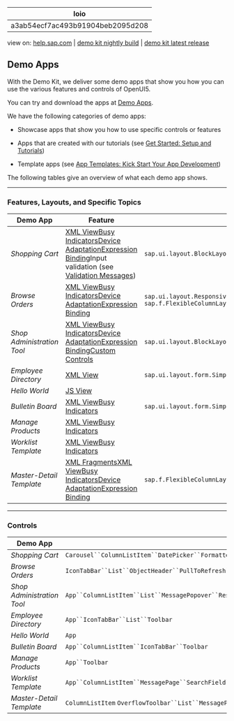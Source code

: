 | loio |
| -----|
| a3ab54ecf7ac493b91904beb2095d208 |

<div id="loio">

view on: [help.sap.com](https://help.sap.com/viewer/DRAFT/3237636b137e43519a20ad5513c49ccb/latest/en-US/a3ab54ecf7ac493b91904beb2095d208.html) | [demo kit nightly build](https://openui5nightly.hana.ondemand.com/#/topic/a3ab54ecf7ac493b91904beb2095d208) | [demo kit latest release](https://openui5.hana.ondemand.com/#/topic/a3ab54ecf7ac493b91904beb2095d208)</div>
<!-- loioa3ab54ecf7ac493b91904beb2095d208 -->

## Demo Apps

With the Demo Kit, we deliver some demo apps that show you how you can use the various features and controls of OpenUI5.

You can try and download the apps at [Demo Apps](https://openui5.hana.ondemand.com/#demoapps.html).

We have the following categories of demo apps:

-   Showcase apps that show you how to use specific controls or features

-   Apps that are created with our tutorials \(see [Get Started: Setup and Tutorials](Get_Started_Setup_and_Tutorials_8b49fc1.md)\)

-   Template apps \(see [App Templates: Kick Start Your App Development](App_Templates_Kick_Start_Your_App_Development_a460a73.md)\)


The following tables give an overview of what each demo app shows.

***

<a name="loioa3ab54ecf7ac493b91904beb2095d208__section_jyz_br2_j1b"/>

### Features, Layouts, and Specific Topics

|Demo App|Feature|Layouts|Specific Topic|
|--------|-------|-------|--------------|
|*Shopping Cart*|[XML View](XML_View_91f2928.md)[Busy Indicators](Busy_Indicators_0dd2110.md)[Device Adaptation](Device_Adaptation_Using_Device_Models_for_Your_App_8dbd35e.md)[Expression Binding](Expression_Binding_daf6852.md)Input validation \(see [Validation Messages](Validation_Messages_a90d93d.md)\)|`sap.ui.layout.BlockLayout``sap.ui.layout.VerticalLayout``sap.ui.layout.form.SimpleForm`|Filtering, custom filterSortingFormatting[Behavior-driven Development with Gherkin](Behavior-driven_Development_with_Gherkin_45ac9f1.md)[Mock Server](Mock_Server_69d3cbd.md)Local storage|
|*Browse Orders*|[XML View](XML_View_91f2928.md)[Busy Indicators](Busy_Indicators_0dd2110.md)[Device Adaptation](Device_Adaptation_Using_Device_Models_for_Your_App_8dbd35e.md)[Expression Binding](Expression_Binding_daf6852.md)|`sap.ui.layout.ResponsiveGridLayout``sap.ui.layout.form.SimpleForm` `sap.f.FlexibleColumnLayout`|SortingGroupingFormatting[Mock Server](Mock_Server_69d3cbd.md)|
|*Shop Administration Tool*|[XML View](XML_View_91f2928.md)[Busy Indicators](Busy_Indicators_0dd2110.md)[Device Adaptation](Device_Adaptation_Using_Device_Models_for_Your_App_8dbd35e.md)[Expression Binding](Expression_Binding_daf6852.md)[Custom Controls](Developing_Controls_8dcab00.md)|`sap.ui.layout.BlockLayout``sap.ui.layout.ResponsiveGridLayout``sap.uxap.ObjectPageLayout`|Formatting|
|*Employee Directory*|[XML View](XML_View_91f2928.md)|`sap.ui.layout.form.SimpleForm`|[Mock Server](Mock_Server_69d3cbd.md)[Routing and Navigation](Routing_and_Navigation_3d18f20.md)|
|*Hello World*|[JS View](JS_View_91f262e.md)|||
|*Bulletin Board*|[XML View](XML_View_91f2928.md)[Busy Indicators](Busy_Indicators_0dd2110.md)|`sap.ui.layout.form.SimpleForm`|SortingFormatting[Mock Server](Mock_Server_69d3cbd.md)Custom type|
|*Manage Products*|[XML View](XML_View_91f2928.md)[Busy Indicators](Busy_Indicators_0dd2110.md)||SortingFormatting[Mock Server](Mock_Server_69d3cbd.md)|
|*Worklist Template*|[XML View](XML_View_91f2928.md)[Busy Indicators](Busy_Indicators_0dd2110.md)||FilteringFormatting[Mock Server](Mock_Server_69d3cbd.md)Sorting|
|*Master-Detail Template*|[XML Fragments](XML_Fragments_2c677b5.md)[XML View](XML_View_91f2928.md)[Busy Indicators](Busy_Indicators_0dd2110.md)[Device Adaptation](Device_Adaptation_Using_Device_Models_for_Your_App_8dbd35e.md)[Expression Binding](Expression_Binding_daf6852.md)|`sap.f.FlexibleColumnLayout`|FormattingList selector[Mock Server](Mock_Server_69d3cbd.md)Sorting|

***

<a name="loioa3ab54ecf7ac493b91904beb2095d208__section_cp4_nd2_j1b"/>

### Controls

|Demo App|`sap.m`|`sap.m.semantic`|Other Libraries|
|--------|-------|----------------|---------------|
|*Shopping Cart*|`Carousel``ColumnListItem``DatePicker``FormattedText``LightBox``List``MessagePage``MessagePopover``NavContainer``NotificationListItem``ObjectListItem``PullToRefresh``RangeSlider``SearchField``SegmentedButton``StandardListItem``Toolbar``Wizard`| | |
|*Browse Orders*|`IconTabBar``List``ObjectHeader``PullToRefresh``SearchField``SegmentedButton``SplitApp``Table`|`DetailPage``GroupSelect``MasterPage``SendEmailAction`| |
|*Shop Administration Tool*|`App``ColumnListItem``List``MessagePopover``ResponsivePopover``SearchField``StandardListItem``Table``Toolbar`||`sap.tnt.NavigationListItem``sap.tnt.ToolHeader``sap.tnt.ToolPage`D3 charts \([https://d3js.org](https://d3js.org)\)|
|*Employee Directory*|`App``IconTabBar``List``Toolbar`|| |
|*Hello World*|`App`|||
|*Bulletin Board*|`App``ColumnListItem``IconTabBar``Toolbar`|`FullscreenPage``SendEmailAction`| |
|*Manage Products*|`App``Toolbar`|`FullscreenPage``SendEmailAction`||
|*Worklist Template*|`App``ColumnListItem``MessagePage``SearchField``Table``Toolbar`|`SemanticPage``SendEmailAction`||
|*Master-Detail Template*|`ColumnListItem` `OverflowToolbar``List``MessagePage``ObjectHeader``Page``SearchField``Table``Toolbar``ViewSettingsDialog`| `titleHeading` `SemanticPage``FilterAction``SendEmailAction`|`sap.f.FlexibleColumnLayout` \(2 columns\)|

